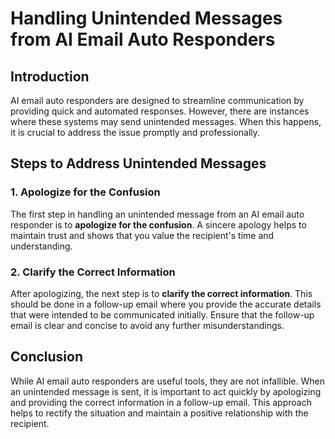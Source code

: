 # Handling Unintended Messages from AI Email Auto Responders

## Introduction

AI email auto responders are designed to streamline communication by providing quick and automated responses. However, there are instances where these systems may send unintended messages. When this happens, it is crucial to address the issue promptly and professionally.

## Steps to Address Unintended Messages

### 1. Apologize for the Confusion

The first step in handling an unintended message from an AI email auto responder is to **apologize for the confusion**. A sincere apology helps to maintain trust and shows that you value the recipient's time and understanding.

### 2. Clarify the Correct Information

After apologizing, the next step is to **clarify the correct information**. This should be done in a follow-up email where you provide the accurate details that were intended to be communicated initially. Ensure that the follow-up email is clear and concise to avoid any further misunderstandings.

## Conclusion

While AI email auto responders are useful tools, they are not infallible. When an unintended message is sent, it is important to act quickly by apologizing and providing the correct information in a follow-up email. This approach helps to rectify the situation and maintain a positive relationship with the recipient.